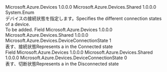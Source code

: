 <Type Name="DeviceConnectionState" FullName="Microsoft.Azure.Devices.DeviceConnectionState">
  <TypeSignature Language="C#" Value="public enum DeviceConnectionState" />
  <TypeSignature Language="ILAsm" Value=".class public auto ansi sealed DeviceConnectionState extends System.Enum" />
  <TypeSignature Language="DocId" Value="T:Microsoft.Azure.Devices.DeviceConnectionState" />
  <TypeSignature Language="VB.NET" Value="Public Enum DeviceConnectionState" />
  <TypeSignature Language="F#" Value="type DeviceConnectionState = " />
  <AssemblyInfo>
    <AssemblyName>Microsoft.Azure.Devices</AssemblyName>
    <AssemblyVersion>1.0.0.0</AssemblyVersion>
  </AssemblyInfo>
  <AssemblyInfo>
    <AssemblyName>Microsoft.Azure.Devices.Shared</AssemblyName>
    <AssemblyVersion>1.0.0.0</AssemblyVersion>
  </AssemblyInfo>
  <Base>
    <BaseTypeName>System.Enum</BaseTypeName>
  </Base>
  <Docs>
    <summary>
            <span data-ttu-id="5cff2-101">デバイスの接続状態を指定します。</span><span class="sxs-lookup"><span data-stu-id="5cff2-101">Specifies the different connection states of a device.</span></span>
            </summary>
    <remarks>To be added.</remarks>
  </Docs>
  <Members>
    <Member MemberName="Connected">
      <MemberSignature Language="C#" Value="Connected" />
      <MemberSignature Language="ILAsm" Value=".field public static literal valuetype Microsoft.Azure.Devices.DeviceConnectionState Connected = int32(1)" />
      <MemberSignature Language="DocId" Value="F:Microsoft.Azure.Devices.DeviceConnectionState.Connected" />
      <MemberSignature Language="VB.NET" Value="Connected" />
      <MemberSignature Language="F#" Value="Connected = 1" Usage="Microsoft.Azure.Devices.DeviceConnectionState.Connected" />
      <MemberType>Field</MemberType>
      <AssemblyInfo>
        <AssemblyName>Microsoft.Azure.Devices</AssemblyName>
        <AssemblyVersion>1.0.0.0</AssemblyVersion>
      </AssemblyInfo>
      <AssemblyInfo>
        <AssemblyName>Microsoft.Azure.Devices.Shared</AssemblyName>
        <AssemblyVersion>1.0.0.0</AssemblyVersion>
      </AssemblyInfo>
      <ReturnValue>
        <ReturnType>Microsoft.Azure.Devices.DeviceConnectionState</ReturnType>
      </ReturnValue>
      <MemberValue>1</MemberValue>
      <Docs>
        <summary>
            <span data-ttu-id="5cff2-102">表す、<see cref="!:Microsoft.Azure.Devices.Device" />接続状態</span><span class="sxs-lookup"><span data-stu-id="5cff2-102">Represents a <see cref="!:Microsoft.Azure.Devices.Device" /> in the Connected state</span></span>
            </summary>
      </Docs>
    </Member>
    <Member MemberName="Disconnected">
      <MemberSignature Language="C#" Value="Disconnected" />
      <MemberSignature Language="ILAsm" Value=".field public static literal valuetype Microsoft.Azure.Devices.DeviceConnectionState Disconnected = int32(0)" />
      <MemberSignature Language="DocId" Value="F:Microsoft.Azure.Devices.DeviceConnectionState.Disconnected" />
      <MemberSignature Language="VB.NET" Value="Disconnected" />
      <MemberSignature Language="F#" Value="Disconnected = 0" Usage="Microsoft.Azure.Devices.DeviceConnectionState.Disconnected" />
      <MemberType>Field</MemberType>
      <AssemblyInfo>
        <AssemblyName>Microsoft.Azure.Devices</AssemblyName>
        <AssemblyVersion>1.0.0.0</AssemblyVersion>
      </AssemblyInfo>
      <AssemblyInfo>
        <AssemblyName>Microsoft.Azure.Devices.Shared</AssemblyName>
        <AssemblyVersion>1.0.0.0</AssemblyVersion>
      </AssemblyInfo>
      <ReturnValue>
        <ReturnType>Microsoft.Azure.Devices.DeviceConnectionState</ReturnType>
      </ReturnValue>
      <MemberValue>0</MemberValue>
      <Docs>
        <summary>
            <span data-ttu-id="5cff2-103">表す、<see cref="!:Microsoft.Azure.Devices.Device" />切断状態</span><span class="sxs-lookup"><span data-stu-id="5cff2-103">Represents a <see cref="!:Microsoft.Azure.Devices.Device" /> in the Disconnected state</span></span>
            </summary>
      </Docs>
    </Member>
  </Members>
</Type>